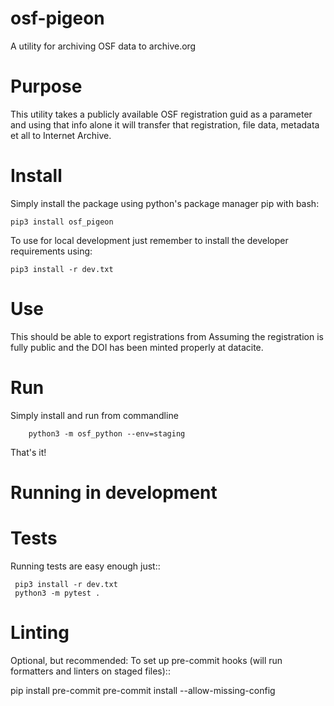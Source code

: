 
osf-pigeon
========================

A utility for archiving OSF data to archive.org  


Purpose
============

This utility takes a publicly available OSF registration guid as a parameter and using that info alone it will transfer
that registration, file data, metadata et all to Internet Archive.

Install
============

Simply install the package using python's package manager pip with bash:
 
```
pip3 install osf_pigeon
```

 
To use for local development just remember to install the developer requirements using:

```
pip3 install -r dev.txt
```


Use
============

This should be able to export registrations from 
Assuming the registration is fully public and the DOI has been minted properly at datacite. 


Run
============

Simply install and run from commandline

```
    python3 -m osf_python --env=staging
```
That's it! 

Running in development
========================


Tests
============

Running tests are easy enough just::
```
 pip3 install -r dev.txt
 python3 -m pytest . 
```


Linting
============


Optional, but recommended: To set up pre-commit hooks (will run
formatters and linters on staged files)::

 pip install pre-commit
 pre-commit install --allow-missing-config